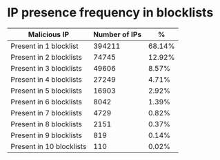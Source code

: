 # IP presence frequency in blocklists
| Malicious IP | Number of IPs | % |
|----|----|----|
| Present in 1 blocklist | 394211 | 68.14% |
| Present in 2 blocklists | 74745 | 12.92% |
| Present in 3 blocklists | 49606 | 8.57% |
| Present in 4 blocklists | 27249 | 4.71% |
| Present in 5 blocklists | 16903 | 2.92% |
| Present in 6 blocklists | 8042 | 1.39% |
| Present in 7 blocklists | 4729 | 0.82% |
| Present in 8 blocklists | 2151 | 0.37% |
| Present in 9 blocklists | 819 | 0.14% |
| Present in 10 blocklists | 110 | 0.02% |
